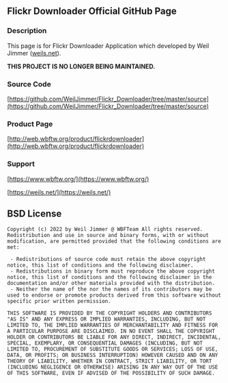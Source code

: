## Flickr Downloader Official GitHub Page

### Description

This page is for Flickr Downloader Application which developed by Weil Jimmer ([weils.net](https://weils.net/)).

**THIS PROJECT IS NO LONGER BEING MAINTAINED.**

### Source Code

[https://github.com/WeilJimmer/Flickr_Downloader/tree/master/source](https://github.com/WeilJimmer/Flickr_Downloader/tree/master/source)

### Product Page

[http://web.wbftw.org/product/flickrdownloader](http://web.wbftw.org/product/flickrdownloader)

### Support

[https://www.wbftw.org/](https://www.wbftw.org/)

[https://weils.net/](https://weils.net/)

## BSD License

```
Copyright (c) 2022 by Weil Jimmer @ WBFTeam All rights reserved. Redistribution and use in source and binary forms, with or without modification, are permitted provided that the following conditions are met:

 - Redistributions of source code must retain the above copyright notice, this list of conditions and the following disclaimer.
 - Redistributions in binary form must reproduce the above copyright notice, this list of conditions and the following disclaimer in the documentation and/or other materials provided with the distribution.
 - Neither the name of the nor the names of its contributors may be used to endorse or promote products derived from this software without specific prior written permission.

THIS SOFTWARE IS PROVIDED BY THE COPYRIGHT HOLDERS AND CONTRIBUTORS "AS IS" AND ANY EXPRESS OR IMPLIED WARRANTIES, INCLUDING, BUT NOT LIMITED TO, THE IMPLIED WARRANTIES OF MERCHANTABILITY AND FITNESS FOR A PARTICULAR PURPOSE ARE DISCLAIMED. IN NO EVENT SHALL THE COPYRIGHT HOLDER OR CONTRIBUTORS BE LIABLE FOR ANY DIRECT, INDIRECT, INCIDENTAL, SPECIAL, EXEMPLARY, OR CONSEQUENTIAL DAMAGES (INCLUDING, BUT NOT LIMITED TO, PROCUREMENT OF SUBSTITUTE GOODS OR SERVICES; LOSS OF USE, DATA, OR PROFITS; OR BUSINESS INTERRUPTION) HOWEVER CAUSED AND ON ANY THEORY OF LIABILITY, WHETHER IN CONTRACT, STRICT LIABILITY, OR TORT (INCLUDING NEGLIGENCE OR OTHERWISE) ARISING IN ANY WAY OUT OF THE USE OF THIS SOFTWARE, EVEN IF ADVISED OF THE POSSIBILITY OF SUCH DAMAGE.
```
